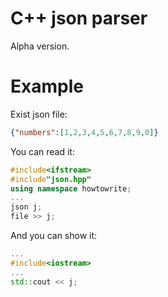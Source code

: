 # C++ json parser
Alpha version.
# Example
Exist json file:

```json
{"numbers":[1,2,3,4,5,6,7,8,9,0]}
```
You can read it:
```cpp
#include<ifstream>
#include"json.hpp"
using namespace howtowrite;
...
json j;
file >> j;
```

And you can show it:
```cpp
...
#include<iostream>
...
std::cout << j;
```

